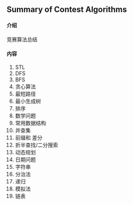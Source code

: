 ## Summary of Contest Algorithms

#### 介绍
竞赛算法总结

#### 内容

1.  STL
2.  DFS
3.  BFS
4.  贪心算法
5.  最短路径
6.  最小生成树
7.  排序
8.  数学问题
9.  常用数据结构
10. 并查集
11. 前缀和 差分
12. 折半查找/二分搜索
13. 动态规划
14. 日期问题
15. 字符串
16. 分治法
17. 递归
18. 模拟法
19. 链表


























